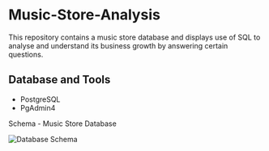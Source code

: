 # Music-Store-Analysis
This repository contains a music store database and displays use of SQL to analyse and understand its business growth by answering certain questions.

## Database and Tools
- PostgreSQL
- PgAdmin4

Schema - Music Store Database

![Database Schema](https://github.com/user-attachments/assets/532dfa09-d047-4054-aab4-64839f3ce9a8)

